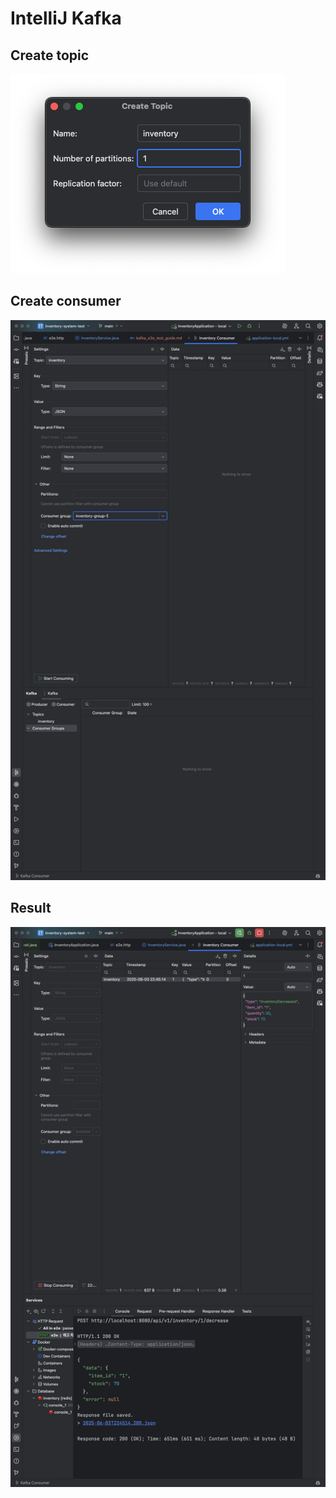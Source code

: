 # IntelliJ Kafka

## Create topic
![intellij_kafka_e2e_test_create_topic.png](image/intellij_kafka_e2e_test_create_topic.png)

## Create consumer
![intellij_kafka_e2e_test_create_consumer.png](image/intellij_kafka_e2e_test_create_consumer.png)

## Result 
![intellij_kafka_e2e_test_result.png](image/intellij_kafka_e2e_test_result.png)